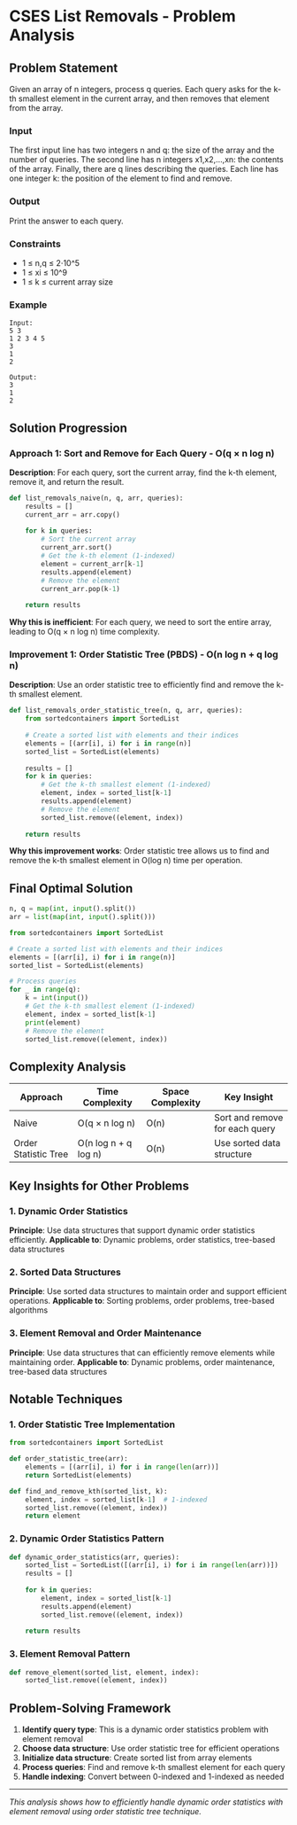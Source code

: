 # CSES List Removals - Problem Analysis

## Problem Statement
Given an array of n integers, process q queries. Each query asks for the k-th smallest element in the current array, and then removes that element from the array.

### Input
The first input line has two integers n and q: the size of the array and the number of queries.
The second line has n integers x1,x2,…,xn: the contents of the array.
Finally, there are q lines describing the queries. Each line has one integer k: the position of the element to find and remove.

### Output
Print the answer to each query.

### Constraints
- 1 ≤ n,q ≤ 2⋅10^5
- 1 ≤ xi ≤ 10^9
- 1 ≤ k ≤ current array size

### Example
```
Input:
5 3
1 2 3 4 5
3
1
2

Output:
3
1
2
```

## Solution Progression

### Approach 1: Sort and Remove for Each Query - O(q × n log n)
**Description**: For each query, sort the current array, find the k-th element, remove it, and return the result.

```python
def list_removals_naive(n, q, arr, queries):
    results = []
    current_arr = arr.copy()
    
    for k in queries:
        # Sort the current array
        current_arr.sort()
        # Get the k-th element (1-indexed)
        element = current_arr[k-1]
        results.append(element)
        # Remove the element
        current_arr.pop(k-1)
    
    return results
```

**Why this is inefficient**: For each query, we need to sort the entire array, leading to O(q × n log n) time complexity.

### Improvement 1: Order Statistic Tree (PBDS) - O(n log n + q log n)
**Description**: Use an order statistic tree to efficiently find and remove the k-th smallest element.

```python
def list_removals_order_statistic_tree(n, q, arr, queries):
    from sortedcontainers import SortedList
    
    # Create a sorted list with elements and their indices
    elements = [(arr[i], i) for i in range(n)]
    sorted_list = SortedList(elements)
    
    results = []
    for k in queries:
        # Get the k-th smallest element (1-indexed)
        element, index = sorted_list[k-1]
        results.append(element)
        # Remove the element
        sorted_list.remove((element, index))
    
    return results
```

**Why this improvement works**: Order statistic tree allows us to find and remove the k-th smallest element in O(log n) time per operation.

## Final Optimal Solution

```python
n, q = map(int, input().split())
arr = list(map(int, input().split()))

from sortedcontainers import SortedList

# Create a sorted list with elements and their indices
elements = [(arr[i], i) for i in range(n)]
sorted_list = SortedList(elements)

# Process queries
for _ in range(q):
    k = int(input())
    # Get the k-th smallest element (1-indexed)
    element, index = sorted_list[k-1]
    print(element)
    # Remove the element
    sorted_list.remove((element, index))
```

## Complexity Analysis

| Approach | Time Complexity | Space Complexity | Key Insight |
|----------|----------------|------------------|-------------|
| Naive | O(q × n log n) | O(n) | Sort and remove for each query |
| Order Statistic Tree | O(n log n + q log n) | O(n) | Use sorted data structure |

## Key Insights for Other Problems

### 1. **Dynamic Order Statistics**
**Principle**: Use data structures that support dynamic order statistics efficiently.
**Applicable to**: Dynamic problems, order statistics, tree-based data structures

### 2. **Sorted Data Structures**
**Principle**: Use sorted data structures to maintain order and support efficient operations.
**Applicable to**: Sorting problems, order problems, tree-based algorithms

### 3. **Element Removal and Order Maintenance**
**Principle**: Use data structures that can efficiently remove elements while maintaining order.
**Applicable to**: Dynamic problems, order maintenance, tree-based data structures

## Notable Techniques

### 1. **Order Statistic Tree Implementation**
```python
from sortedcontainers import SortedList

def order_statistic_tree(arr):
    elements = [(arr[i], i) for i in range(len(arr))]
    return SortedList(elements)

def find_and_remove_kth(sorted_list, k):
    element, index = sorted_list[k-1]  # 1-indexed
    sorted_list.remove((element, index))
    return element
```

### 2. **Dynamic Order Statistics Pattern**
```python
def dynamic_order_statistics(arr, queries):
    sorted_list = SortedList([(arr[i], i) for i in range(len(arr))])
    results = []
    
    for k in queries:
        element, index = sorted_list[k-1]
        results.append(element)
        sorted_list.remove((element, index))
    
    return results
```

### 3. **Element Removal Pattern**
```python
def remove_element(sorted_list, element, index):
    sorted_list.remove((element, index))
```

## Problem-Solving Framework

1. **Identify query type**: This is a dynamic order statistics problem with element removal
2. **Choose data structure**: Use order statistic tree for efficient operations
3. **Initialize data structure**: Create sorted list from array elements
4. **Process queries**: Find and remove k-th smallest element for each query
5. **Handle indexing**: Convert between 0-indexed and 1-indexed as needed

---

*This analysis shows how to efficiently handle dynamic order statistics with element removal using order statistic tree technique.* 